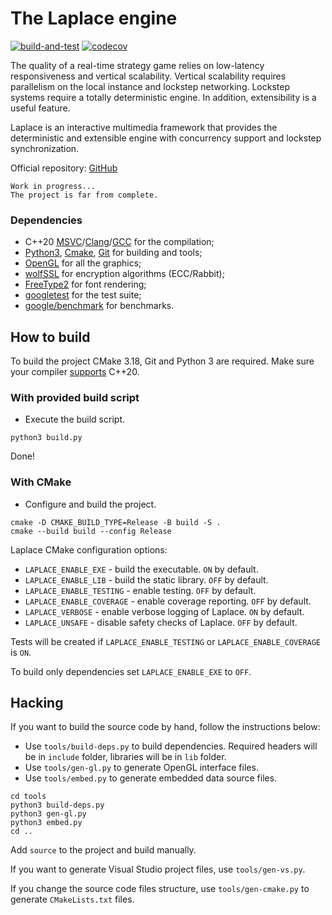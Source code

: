 #   The Laplace engine
[![build-and-test][build-badge]][build-link]
[![codecov][codecov-badge]][codecov-link]

The quality of a real-time strategy game relies on low-latency responsiveness and vertical scalability. Vertical scalability requires parallelism on the local instance and lockstep networking. Lockstep systems require a totally deterministic engine. In addition, extensibility is a useful feature.

Laplace is an interactive multimedia framework that provides the deterministic and extensible engine with concurrency support and lockstep synchronization.

Official repository: [GitHub][laplace-link]

    Work in progress...
    The project is far from complete.

### Dependencies
- C++20 [MSVC][msvc-link]/[Clang][clang-link]/[GCC][gcc-link] for the compilation;
- [Python3][python-link], [Cmake][cmake-link], [Git][git-link] for building and tools;
- [OpenGL][opengl-link] for all the graphics;
- [wolfSSL][wolfssl-link] for encryption algorithms (ECC/Rabbit);
- [FreeType2][freetype-link] for font rendering;
- [googletest][googletest-link] for the test suite;
- [google/benchmark][benchmark-link] for benchmarks.

##  How to build
To build the project CMake 3.18, Git and Python 3 are required. Make sure your compiler [supports][compiler-support-link] C++20.

### With provided build script
- Execute the build script.

```shell
python3 build.py
```
Done!

### With CMake
- Configure and build the project.

```shell
cmake -D CMAKE_BUILD_TYPE=Release -B build -S .
cmake --build build --config Release
```

Laplace CMake configuration options:
- `LAPLACE_ENABLE_EXE` - build the executable. `ON` by default.
- `LAPLACE_ENABLE_LIB` - build the static library. `OFF` by default.
- `LAPLACE_ENABLE_TESTING` - enable testing. `OFF` by default.
- `LAPLACE_ENABLE_COVERAGE` - enable coverage reporting. `OFF` by default.
- `LAPLACE_VERBOSE` - enable verbose logging of Laplace. `ON` by default.
- `LAPLACE_UNSAFE` - disable safety checks of Laplace. `OFF` by default.

Tests will be created if `LAPLACE_ENABLE_TESTING` or `LAPLACE_ENABLE_COVERAGE` is `ON`.

To build only dependencies set `LAPLACE_ENABLE_EXE` to `OFF`.

##  Hacking
If you want to build the source code by hand, follow the instructions below:
- Use `tools/build-deps.py` to build dependencies. Required headers will be in `include` folder, libraries will be in `lib` folder.
- Use `tools/gen-gl.py` to generate OpenGL interface files.
- Use `tools/embed.py` to generate embedded data source files.

```shell
cd tools
python3 build-deps.py
python3 gen-gl.py
python3 embed.py
cd ..
```

Add `source` to the project and build manually.

If you want to generate Visual Studio project files, use `tools/gen-vs.py`.

If you change the source code files structure, use `tools/gen-cmake.py` to generate `CMakeLists.txt` files.

[build-badge]:    https://github.com/automainint/laplace/actions/workflows/build-and-test.yml/badge.svg?branch=stable
[build-link]:     https://github.com/automainint/laplace/actions/workflows/build-and-test.yml
[codecov-badge]:  https://codecov.io/gh/automainint/laplace/branch/stable/graph/badge.svg?token=HJF3BUA46B
[codecov-link]:   https://codecov.io/gh/automainint/laplace/branch/stable

[laplace-link]:          https://github.com/automainint/laplace
[msvc-link]:             https://visualstudio.microsoft.com/vs/features/cplusplus
[clang-link]:            https://clang.llvm.org
[gcc-link]:              https://gcc.gnu.org
[python-link]:           https://www.python.org
[cmake-link]:            https://cmake.org
[git-link]:              https://git-scm.com
[opengl-link]:           https://www.khronos.org/registry/OpenGL/index_gl.php
[wolfssl-link]:          https://github.com/wolfSSL/wolfssl
[freetype-link]:         https://gitlab.freedesktop.org/freetype/freetype
[googletest-link]:       https://github.com/google/googletest
[benchmark-link]:        https://github.com/google/benchmark
[compiler-support-link]: https://en.cppreference.com/w/cpp/compiler_support
